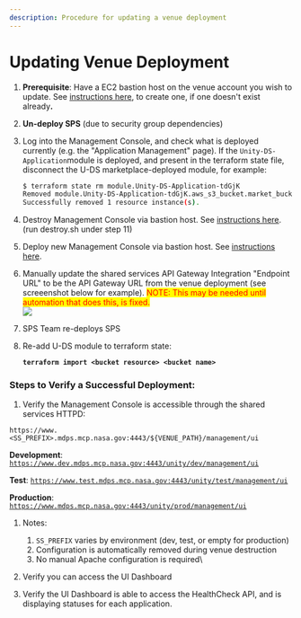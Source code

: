 ```yaml
---
description: Procedure for updating a venue deployment
---
```


# Updating Venue Deployment

1. **Prerequisite**:  Have a EC2 bastion host on the venue account you wish to update.  See [instructions here](https://unity-sds.gitbook.io/docs/developer-docs/common-services/docs/users-guide/deployment/deployment-concepts-and-infrastructure/detailed-breakdown-of-project-onboarding-steps), to create one, if one doesn't exist alread&#x79;**.**
2. **Un-deploy SPS** (due to security group dependencies)
3.  Log into the Management Console, and check what is deployed currently (e.g. the "Application Management" page).  If the `Unity-DS-Application`module is deployed, and present in the terraform state file, disconnect the U-DS marketplace-deployed module, for example:

    ```sh
    $ terraform state rm module.Unity-DS-Application-tdGjK
    Removed module.Unity-DS-Application-tdGjK.aws_s3_bucket.market_bucket
    Successfully removed 1 resource instance(s).
    ```
4. Destroy Management Console via bastion host.  See [instructions here](https://unity-sds.gitbook.io/docs/developer-docs/common-services/docs/users-guide/deployment/deployment-concepts-and-infrastructure/detailed-breakdown-of-project-onboarding-steps). (run destroy.sh under step 11)
5. Deploy new Management Console via bastion host.   See [instructions here](https://unity-sds.gitbook.io/docs/developer-docs/common-services/docs/users-guide/deployment/deployment-concepts-and-infrastructure/detailed-breakdown-of-project-onboarding-steps).
6. Manually update the shared services API Gateway Integration "Endpoint URL" to be the API Gateway URL from the venue deployment (see screeenshot below for example). <mark style="color:red;">NOTE: This may be needed until automation that does this, is fixed.</mark>\
   ![](<../../../../.gitbook/assets/Screenshot 2025-01-14 at 6.57.56 PM.png>)
7. SPS Team re-deploys SPS
8.  Re-add U-DS module to terraform state:

    <pre class="language-sh"><code class="lang-sh"><strong>terraform import &#x3C;bucket resource> &#x3C;bucket name>
    </strong></code></pre>



### Steps to Verify a Successful Deployment:

1. Verify the  Management Console is accessible through the shared services HTTPD:

`https://www.<SS_PREFIX>.mdps.mcp.nasa.gov:4443/${VENUE_PATH}/management/ui`

**Development**: [`https://www.dev.mdps.mcp.nasa.gov:4443/unity/dev/management/ui`](https://www.dev.mdps.mcp.nasa.gov:4443/unity/dev/management/ui)&#x20;

**Test**: [`https://www.test.mdps.mcp.nasa.gov:4443/unity/test/management/ui`](https://www.test.mdps.mcp.nasa.gov:4443/unity/test/management/ui)

**Production**: [`https://www.mdps.mcp.nasa.gov:4443/unity/prod/management/ui`](https://www.mdps.mcp.nasa.gov:4443/unity/prod/management/ui)

1. Notes:
   1. `SS_PREFIX` varies by environment (dev, test, or empty for production)
   2. Configuration is automatically removed during venue destruction
   3. No manual Apache configuration is required\

2. Verify you can access the UI Dashboard
3.  Verify the UI Dashboard is able to access the HealthCheck API, and is displaying statuses for each application.



